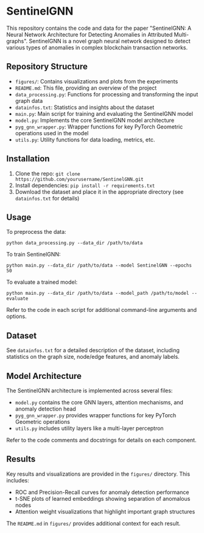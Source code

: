 # SentinelGNN

This repository contains the code and data for the paper "SentinelGNN: A Neural Network Architecture for Detecting Anomalies in Attributed Multi-graphs". SentinelGNN is a novel graph neural network designed to detect various types of anomalies in complex blockchain transaction networks.

## Repository Structure

- `figures/`: Contains visualizations and plots from the experiments
- `README.md`: This file, providing an overview of the project
- `data_processing.py`: Functions for processing and transforming the input graph data
- `datainfos.txt`: Statistics and insights about the dataset  
- `main.py`: Main script for training and evaluating the SentinelGNN model
- `model.py`: Implements the core SentinelGNN model architecture
- `pyg_gnn_wrapper.py`: Wrapper functions for key PyTorch Geometric operations used in the model
- `utils.py`: Utility functions for data loading, metrics, etc.

## Installation

1. Clone the repo: `git clone https://github.com/yourusername/SentinelGNN.git`
2. Install dependencies: `pip install -r requirements.txt`
3. Download the dataset and place it in the appropriate directory (see `datainfos.txt` for details)

## Usage

To preprocess the data:
```
python data_processing.py --data_dir /path/to/data 
```

To train SentinelGNN:
```
python main.py --data_dir /path/to/data --model SentinelGNN --epochs 50
```

To evaluate a trained model:
```
python main.py --data_dir /path/to/data --model_path /path/to/model --evaluate
```

Refer to the code in each script for additional command-line arguments and options.

## Dataset

See `datainfos.txt` for a detailed description of the dataset, including statistics on the graph size, node/edge features, and anomaly labels.

## Model Architecture

The SentinelGNN architecture is implemented across several files:

- `model.py` contains the core GNN layers, attention mechanisms, and anomaly detection head
- `pyg_gnn_wrapper.py` provides wrapper functions for key PyTorch Geometric operations
- `utils.py` includes utility layers like a multi-layer perceptron 

Refer to the code comments and docstrings for details on each component.

## Results

Key results and visualizations are provided in the `figures/` directory. This includes:

- ROC and Precision-Recall curves for anomaly detection performance
- t-SNE plots of learned embeddings showing separation of anomalous nodes
- Attention weight visualizations that highlight important graph structures

The `README.md` in `figures/` provides additional context for each result.
